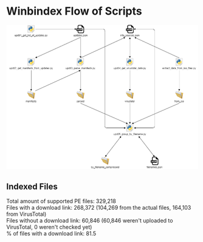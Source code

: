 # Winbindex Flow of Scripts

![winbindex-scripts-flow.png](winbindex-scripts-flow.png)

## Indexed Files

<!--FileStats-->
Total amount of supported PE files: 329,218  
Files with a download link: 268,372 (104,269 from the actual files, 164,103 from VirusTotal)  
Files without a download link: 60,846 (60,846 weren't uploaded to VirusTotal, 0 weren't checked yet)  
% of files with a download link: 81.5  
<!--/FileStats-->

